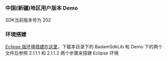 ### 中国(新疆)地区用户版本 Demo
SDK当前版本号为 202

### 环境搭建
[Eclipse 版环境搭建在这里](https://sdk-doc.badambiz.com/chapter1-started/step2.1.html)，下载本目录下的 BadamSdkLib 和 Demo 下的两个文件后参照 2.1.1.1 和 2.1.1.2 两个步骤来搭建 Eclipse 环境

